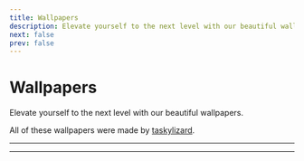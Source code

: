 ```yaml
---
title: Wallpapers
description: Elevate yourself to the next level with our beautiful wallpapers.
next: false
prev: false
---
```


<script setup>
import WallpaperCard from '../.vitepress/theme/components/WallpaperCard.vue'
</script>

# Wallpapers

Elevate yourself to the next level with our beautiful wallpapers.

All of these wallpapers were made by [taskylizard](https://github.com/taskylizard).

<WallpaperCard
  title="Arc"
  description="A rounded arc design with a pleasing fade."
  mobile="https://cdn.jsdelivr.net/gh/fmhy/design-system/branding/arc_mobile.png"
  desktop="https://cdn.jsdelivr.net/gh/fmhy/design-system/branding/arc_desktop.png"
/>

---

<WallpaperCard
  title="Rays"
  description="A gradient background with a soft, rounded arc."
  mobile="https://cdn.jsdelivr.net/gh/fmhy/design-system/branding/rays_mobile.png"
  desktop="https://cdn.jsdelivr.net/gh/fmhy/design-system/branding/rays_desktop.png"
/>

---

<WallpaperCard
  title="Tinted Rays"
  description="A gradient background with a soft, rounded arc. Tinted white at the bottom corner."
  mobile="https://cdn.jsdelivr.net/gh/fmhy/design-system/branding/tinted_rays_mobile.png"
  desktop="https://cdn.jsdelivr.net/gh/fmhy/design-system/branding/tinted_rays_desktop.png"
/>
